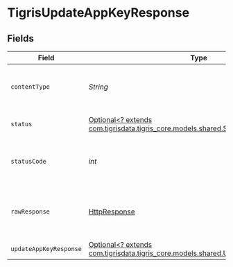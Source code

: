 # TigrisUpdateAppKeyResponse


## Fields

| Field                                                                                                                            | Type                                                                                                                             | Required                                                                                                                         | Description                                                                                                                      |
| -------------------------------------------------------------------------------------------------------------------------------- | -------------------------------------------------------------------------------------------------------------------------------- | -------------------------------------------------------------------------------------------------------------------------------- | -------------------------------------------------------------------------------------------------------------------------------- |
| `contentType`                                                                                                                    | *String*                                                                                                                         | :heavy_check_mark:                                                                                                               | HTTP response content type for this operation                                                                                    |
| `status`                                                                                                                         | [Optional<? extends com.tigrisdata.tigris_core.models.shared.Status>](../../models/shared/Status.md)                             | :heavy_minus_sign:                                                                                                               | Default error response                                                                                                           |
| `statusCode`                                                                                                                     | *int*                                                                                                                            | :heavy_check_mark:                                                                                                               | HTTP response status code for this operation                                                                                     |
| `rawResponse`                                                                                                                    | [HttpResponse<InputStream>](https://docs.oracle.com/en/java/javase/11/docs/api/java.net.http/java/net/http/HttpResponse.html)    | :heavy_check_mark:                                                                                                               | Raw HTTP response; suitable for custom response parsing                                                                          |
| `updateAppKeyResponse`                                                                                                           | [Optional<? extends com.tigrisdata.tigris_core.models.shared.UpdateAppKeyResponse>](../../models/shared/UpdateAppKeyResponse.md) | :heavy_minus_sign:                                                                                                               | OK                                                                                                                               |